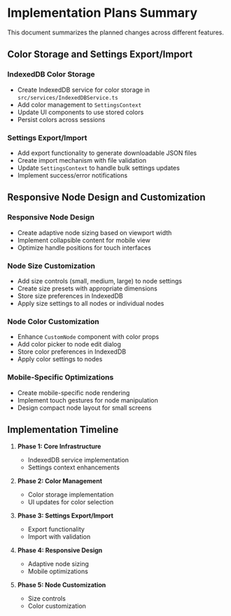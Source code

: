 # Implementation Plans Summary

This document summarizes the planned changes across different features.

## Color Storage and Settings Export/Import

### IndexedDB Color Storage
- Create IndexedDB service for color storage in `src/services/IndexedDBService.ts`
- Add color management to `SettingsContext`
- Update UI components to use stored colors
- Persist colors across sessions

### Settings Export/Import
- Add export functionality to generate downloadable JSON files
- Create import mechanism with file validation
- Update `SettingsContext` to handle bulk settings updates
- Implement success/error notifications

## Responsive Node Design and Customization

### Responsive Node Design
- Create adaptive node sizing based on viewport width
- Implement collapsible content for mobile view
- Optimize handle positions for touch interfaces

### Node Size Customization
- Add size controls (small, medium, large) to node settings
- Create size presets with appropriate dimensions
- Store size preferences in IndexedDB
- Apply size settings to all nodes or individual nodes

### Node Color Customization
- Enhance `CustomNode` component with color props
- Add color picker to node edit dialog
- Store color preferences in IndexedDB
- Apply color settings to nodes

### Mobile-Specific Optimizations
- Create mobile-specific node rendering
- Implement touch gestures for node manipulation
- Design compact node layout for small screens

## Implementation Timeline

1. **Phase 1: Core Infrastructure**
   - IndexedDB service implementation
   - Settings context enhancements

2. **Phase 2: Color Management**
   - Color storage implementation
   - UI updates for color selection

3. **Phase 3: Settings Export/Import**
   - Export functionality
   - Import with validation

4. **Phase 4: Responsive Design**
   - Adaptive node sizing
   - Mobile optimizations

5. **Phase 5: Node Customization**
   - Size controls
   - Color customization